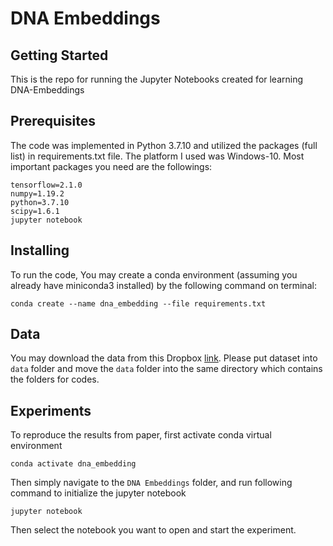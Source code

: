 # DNA Embeddings

## Getting Started

This is the repo for running the Jupyter Notebooks created for learning DNA-Embeddings

## Prerequisites

The code was implemented in Python 3.7.10 and utilized the packages (full list) in requirements.txt file. The platform I used was Windows-10. Most important packages you need are the followings:
```
tensorflow=2.1.0
numpy=1.19.2 
python=3.7.10 
scipy=1.6.1 
jupyter notebook
```

## Installing

To run the code, You may create a conda environment (assuming you already have miniconda3 installed) by the following command on terminal:

```
conda create --name dna_embedding --file requirements.txt
```

## Data

You may download the data from this Dropbox [link](https://www.dropbox.com/sh/gt6tkech0nvftk5/AADOUJc_Bty3sqOsqWHxhmULa?dl=0). Please put dataset into `data` folder and move the `data` folder into the same directory which contains the folders for codes.


## Experiments

To reproduce the results from paper, first activate conda virtual environment

```
conda activate dna_embedding
```
Then simply navigate to the `DNA Embeddings` folder, and run following command to initialize the jupyter notebook

```
jupyter notebook
```
Then select the notebook you want to open and start the experiment.
